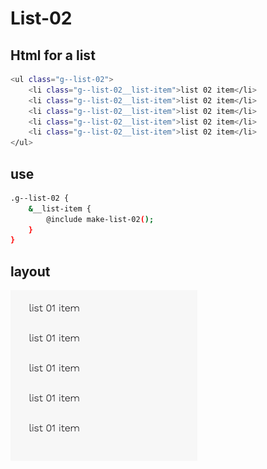 # List-02

## Html for a list

```sh
<ul class="g--list-02">
    <li class="g--list-02__list-item">list 02 item</li>
    <li class="g--list-02__list-item">list 02 item</li>
    <li class="g--list-02__list-item">list 02 item</li>
    <li class="g--list-02__list-item">list 02 item</li>
    <li class="g--list-02__list-item">list 02 item</li>
</ul>
```

## use
```sh
.g--list-02 {
    &__list-item {
        @include make-list-02();
    }
}
```

## layout
![alt text][list-02]

[list-02]: /src/img/global-components/list/list-02.png 